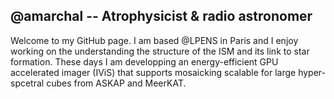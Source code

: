 ## @amarchal -- Atrophysicist & radio astronomer

Welcome to my GitHub page. I am based @LPENS in Paris and I enjoy working on the understanding the structure of the ISM and its link to star formation. 
These days I am developping an energy-efficient GPU accelerated imager (IViS) that supports mosaicking scalable for large hyper-spcetral cubes from ASKAP and MeerKAT. 

<!--
**antoinemarchal/antoinemarchal** is a ✨ _special_ ✨ repository because its `README.md` (this file) appears on your GitHub profile.

Here are some ideas to get you started:

- 🔭 I’m currently working on ...
- 🌱 I’m currently learning ...
- 👯 I’m looking to collaborate on ...
- 🤔 I’m looking for help with ...
- 💬 Ask me about ...
- 📫 How to reach me: ...
- 😄 Pronouns: ...
- ⚡ Fun fact: ...
-->
